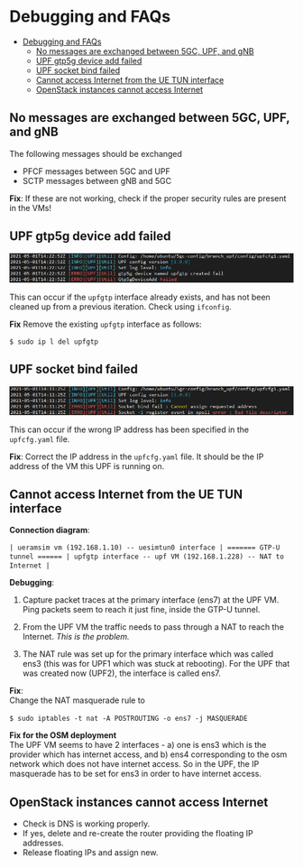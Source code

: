 # Debugging and FAQs

- [Debugging and FAQs](#debugging-and-faqs)
  - [No messages are exchanged between 5GC, UPF, and gNB](#no-messages-are-exchanged-between-5gc-upf-and-gnb)
  - [UPF gtp5g device add failed](#upf-gtp5g-device-add-failed)
  - [UPF socket bind failed](#upf-socket-bind-failed)
  - [Cannot access Internet from the UE TUN interface](#cannot-access-internet-from-the-ue-tun-interface)
  - [OpenStack instances cannot access Internet](#openstack-instances-cannot-access-internet)

## No messages are exchanged between 5GC, UPF, and gNB
The following messages should be exchanged  
- PFCF messages between 5GC and UPF
- SCTP messages between gNB and 5GC

**Fix**:
If these are not working, check if the proper security rules are present in the VMs!

## UPF gtp5g device add failed

![upf device add fail](images/upf_device_add_fail.png)

This can occur if the `upfgtp` interface already exists, and has not been cleaned up from a previous iteration.
Check using `ifconfig`.

**Fix**
Remove the existing `upfgtp` interface as follows:
```
$ sudo ip l del upfgtp
```

## UPF socket bind failed

![upf socket bind fail](images/upf_wrong_ip.png)

This can occur if the wrong IP address has been specified in the `upfcfg.yaml` file.

**Fix**:
Correct the IP address in the `upfcfg.yaml` file. It should be the IP address of the VM this UPF is running on.


## Cannot access Internet from the UE TUN interface

**Connection diagram**:
```
| ueramsim vm (192.168.1.10) -- uesimtun0 interface | ======= GTP-U tunnel ====== | upfgtp interface -- upf VM (192.168.1.228) -- NAT to Internet |
```

**Debugging**:

1. Capture packet traces at the primary interface (ens7) at the UPF VM. Ping packets seem to reach it just fine, inside the GTP-U tunnel.

2. From the UPF VM the traffic needs to pass through a NAT to reach the Internet. *This is the problem.*

3. The NAT rule was set up for the primary interface which was called ens3 (this was for UPF1 which was stuck at rebooting). For the UPF that was created now (UPF2), the interface is called ens7.


**Fix**:  
Change the NAT masquerade rule to

`$ sudo iptables -t nat -A POSTROUTING -o ens7 -j MASQUERADE`


**Fix for the OSM deployment**  
The UPF VM seems to have 2 interfaces - a) one is ens3 which is the provider which has internet access, and b) ens4 corresponding to the osm network which does not have internet access.
So in the UPF, the IP masquerade has to be set for ens3 in order to have internet access.


## OpenStack instances cannot access Internet
- Check is DNS is working properly.
- If yes, delete and re-create the router providing the floating IP addresses.
- Release floating IPs and assign new.
